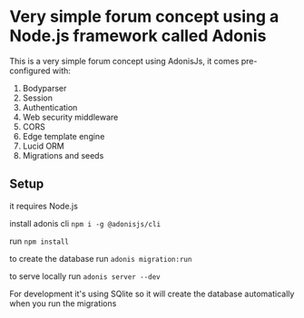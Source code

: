 # Very simple forum concept using a Node.js framework called Adonis

This is a very simple forum concept using AdonisJs, it comes pre-configured with:

1. Bodyparser
2. Session
3. Authentication
4. Web security middleware
5. CORS
6. Edge template engine
7. Lucid ORM
8. Migrations and seeds

## Setup

it requires Node.js

install adonis cli `npm i -g @adonisjs/cli`

run `npm install`

to create the database run `adonis migration:run`

to serve locally run `adonis server --dev`

For development it's using SQlite so it will create the database automatically when you run the migrations
